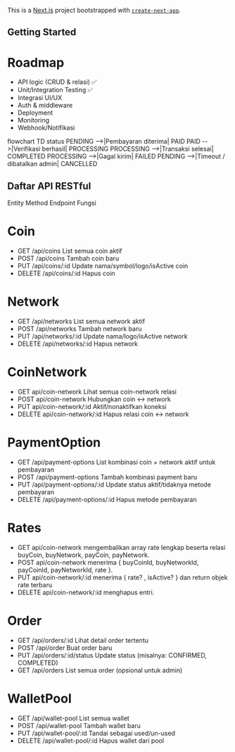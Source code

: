 This is a [Next.js](https://nextjs.org) project bootstrapped with [`create-next-app`](https://nextjs.org/docs/app/api-reference/cli/create-next-app).

## Getting Started
# Roadmap
- API logic  (CRUD & relasi) ✅
- Unit/Integration Testing ✅
- Integrasi UI/UX
- Auth & middleware
- Deployment
- Monitoring
- Webhook/Notifikasi

flowchart TD status
    PENDING -->|Pembayaran diterima| PAID
    PAID -->|Verifikasi berhasil| PROCESSING
    PROCESSING -->|Transaksi selesai| COMPLETED
    PROCESSING -->|Gagal kirim| FAILED
    PENDING -->|Timeout / dibatalkan admin| CANCELLED

## Daftar API RESTful

Entity Method Endpoint Fungsi

# Coin 
- GET /api/coins List semua coin aktif
- POST /api/coins Tambah coin baru
- PUT /api/coins/:id Update nama/symbol/logo/isActive coin
- DELETE /api/coins/:id Hapus coin

# Network 
- GET /api/networks List semua network aktif
- POST /api/networks Tambah network baru
- PUT /api/networks/:id Update nama/logo/isActive network
- DELETE /api/networks/:id Hapus network

# CoinNetwork 
- GET api/coin-network Lihat semua coin-network relasi
- POST api/coin-network Hubungkan coin ↔ network
- PUT api/coin-network/:id Aktif/nonaktifkan koneksi
- DELETE api/coin-network/:id Hapus relasi coin ↔ network

# PaymentOption
- GET /api/payment-options List kombinasi coin + network aktif untuk pembayaran
- POST /api/payment-options Tambah kombinasi payment baru
- PUT /api/payment-options/:id Update status aktif/tidaknya metode pembayaran
- DELETE /api/payment-options/:id Hapus metode pembayaran

# Rates 
- GET api/coin-network mengembalikan array rate lengkap beserta relasi buyCoin, buyNetwork,   payCoin, payNetwork.
- POST api/coin-network menerima { buyCoinId, buyNetworkId, payCoinId, payNetworkId, rate }.
- PUT api/coin-network/:id menerima { rate? , isActive? } dan return objek rate terbaru
- DELETE api/coin-network/:id menghapus entri.

# Order
- GET /api/orders/:id Lihat detail order tertentu
- POST /api/order Buat order baru
- PUT /api/orders/:id/status Update status (misalnya: CONFIRMED, COMPLETED)
- GET /api/orders List semua order (opsional untuk admin)

# WalletPool
- GET /api/wallet-pool List semua wallet
- POST /api/wallet-pool Tambah wallet baru
- PUT /api/wallet-pool/:id Tandai sebagai used/un-used
- DELETE /api/wallet-pool/:id Hapus wallet dari pool


